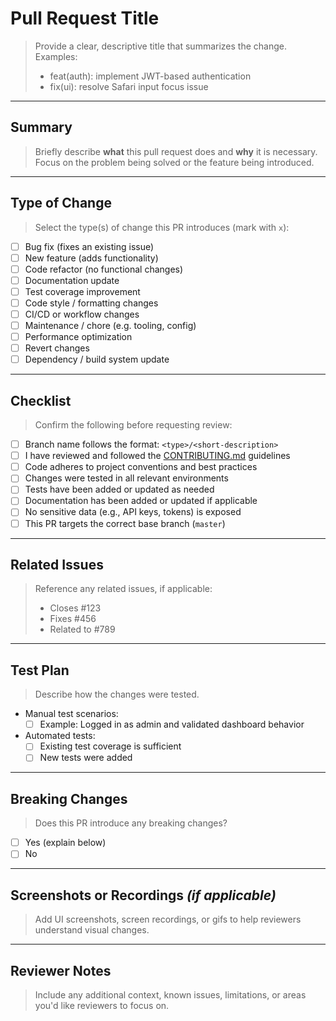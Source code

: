 # Pull Request Title

> Provide a clear, descriptive title that summarizes the change.
> Examples:
> - feat(auth): implement JWT-based authentication
> - fix(ui): resolve Safari input focus issue

---

## Summary

> Briefly describe **what** this pull request does and **why** it is necessary.
> Focus on the problem being solved or the feature being introduced.

---

## Type of Change

> Select the type(s) of change this PR introduces (mark with `x`):

- [ ] Bug fix (fixes an existing issue)
- [ ] New feature (adds functionality)
- [ ] Code refactor (no functional changes)
- [ ] Documentation update
- [ ] Test coverage improvement
- [ ] Code style / formatting changes
- [ ] CI/CD or workflow changes
- [ ] Maintenance / chore (e.g. tooling, config)
- [ ] Performance optimization
- [ ] Revert changes
- [ ] Dependency / build system update

---

## Checklist

> Confirm the following before requesting review:

- [ ] Branch name follows the format: `<type>/<short-description>`
- [ ] I have reviewed and followed the [CONTRIBUTING.md](../CONTRIBUTING.md) guidelines
- [ ] Code adheres to project conventions and best practices
- [ ] Changes were tested in all relevant environments
- [ ] Tests have been added or updated as needed
- [ ] Documentation has been added or updated if applicable
- [ ] No sensitive data (e.g., API keys, tokens) is exposed
- [ ] This PR targets the correct base branch (`master`)

---

## Related Issues

> Reference any related issues, if applicable:
> - Closes #123
> - Fixes #456
> - Related to #789

---

## Test Plan

> Describe how the changes were tested.

- Manual test scenarios:
  - [ ] Example: Logged in as admin and validated dashboard behavior
- Automated tests:
  - [ ] Existing test coverage is sufficient
  - [ ] New tests were added

---

## Breaking Changes

> Does this PR introduce any breaking changes?

- [ ] Yes (explain below)
- [ ] No

---

## Screenshots or Recordings *(if applicable)*

> Add UI screenshots, screen recordings, or gifs to help reviewers understand visual changes.

---

## Reviewer Notes

> Include any additional context, known issues, limitations, or areas you'd like reviewers to focus on.
